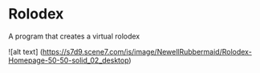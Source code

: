 # Rolodex
A program that creates a virtual rolodex 

![alt text] (https://s7d9.scene7.com/is/image/NewellRubbermaid/Rolodex-Homepage-50-50-solid_02_desktop)

